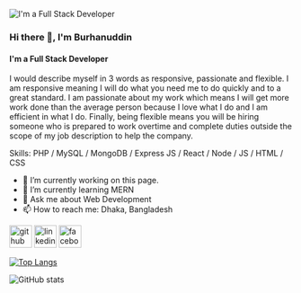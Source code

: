 ![I'm a Full Stack Developer](https://lh3.googleusercontent.com/pw/ABLVV87d-eJwVL_DCO2BZS9q9yir27lhZa3AlSHGbuZ2n_2TmKLHTQvoBX8PhYoMzHiZJ5YIjaKLJb8vM892xOiN8mIrzgUEslaz4O5F9_penfcJW2nz6trKiMG_u3AoYdjE_uriMCSho5FE5KcO-SbGDkv_aKFpHvRji5Pxk-BcCZJhnzP0UCqJPNxaJ8ACgI0h9tpfa8izrVu9zFoWb1CSauJZ_ZkD_gepaFyEzA98PwlP-HLkBKQTp9QHmr64R5rpoClJY_xseJZneIxvLZ0ZQhv4xsc8CDoqG_bG5sy5_dlphbfE65kNtLtuZrY6vPP-bwpzdyJjlw70Id2yNXZ2GQvgjgpODN7Sq9pjNnDZBDIRuZA5SxJhHfw94z7LEgc88Sbx0SKvX9i71Y74pfutFYU_8-ueobvYofn8g8Z0Ec9W3dQBYfZ8Vh6-rCTuy4b2L6RcMn9oucLsfbZ_ifhaOzRLFbUFWQO8Thnfmv_DErgAcmCgs9GfyC2I_hxyOKcwKkWgi16v_yKJt4SpcFQXUUFzr3mwh4nxt4oDhUdll5RcESGx8Nc5QSBR5h63oEaUk_buvZn-DA872XdCwbK78n2WWijgQy3uJRY_ZOTNHCUu_oWIGfA0GeaZKm3QGel-FNaH5Y-OWiRiLmy1ur6VW4UjyDRZgmfFJml38LTM-9mr52ZqmIA7QpVZQA-tpEaiMD95vCWaWNkukp57ZmEGqk-G1CK2kiXd2DXYNXdDucn6c1dNZpa84D8k9XoLlR9zmjL7SyRYqdF640yN3kuR5WRmgSld3EmiPbNSDC12u6zPkUdhq2wFXQbULW-5z5Xwy6UbyUXUaoyXjAd_FMb309_t3URhS_lrpUwLesRmK5BJZgrbO8MlmkmJm---u7rHrA6dDg=w1366-h342-s-no-gm?authuser=0)

### Hi there 👋, I'm Burhanuddin
#### I'm a Full Stack Developer
I would describe myself in 3 words as responsive, passionate and flexible.
I am responsive meaning I will do what you need me to do quickly and to a great standard. I am passionate about my work which means I will get more work done than the average person because I love what I do and I am efficient in what I do. Finally, being flexible means you will be hiring someone who is prepared to work overtime and complete duties outside the scope of my job description to help the company.

Skills: PHP / MySQL / MongoDB / Express JS / React / Node / JS / HTML / CSS

- 🔭 I’m currently working on this page. 
- 🌱 I’m currently learning MERN 
- 💬 Ask me about Web Development 
- 📫 How to reach me: Dhaka, Bangladesh 


[<img src='https://cdn.jsdelivr.net/npm/simple-icons@3.0.1/icons/github.svg' alt='github' height='40'>](https://github.com/BurhanUddinAhmad)  [<img src='https://cdn.jsdelivr.net/npm/simple-icons@3.0.1/icons/linkedin.svg' alt='linkedin' height='40'>](https://www.linkedin.com/in/https://www.linkedin.com/in/burhan-ua//)  [<img src='https://cdn.jsdelivr.net/npm/simple-icons@3.0.1/icons/facebook.svg' alt='facebook' height='40'>](https://www.facebook.com/https://www.facebook.com/bnshuvo)  

[![Top Langs](https://github-readme-stats.vercel.app/api/top-langs/?username=BurhanUddinAhmad)](https://github.com/anuraghazra/github-readme-stats)

![GitHub stats](https://github-readme-stats.vercel.app/api?username=BurhanUddinAhmad&show_icons=true)  

